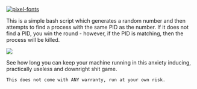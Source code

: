 <a href="https://fontmeme.com/pixel-fonts/"><img src="https://fontmeme.com/permalink/230519/ccf77c9f613cbb5cd447b00eac9ea28b.png" alt="pixel-fonts" border="0"></a>

This is a simple bash script which generates a random number and then attempts to find a process with the same PID as the number. If it does not find a PID, you win the round - however, if the PID is matching, then the process will be killed.

![](https://i.imgur.com/ZqfyNJm.png)

See how long you can keep your machine running in this anxiety inducing, practically useless and downright shit game.

```This does not come with ANY warranty, run at your own risk.```
